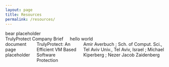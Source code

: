 ```yaml
---
layout: page
title: Resources
permalink: /resources/
---
```


<div class="row">
	<div class="large-4 columns">
		bear placeholder
	</div>
	<div class="large-6 columns">
		<div class="row">
			TrulyProtect Company Brief
		</div>
		<div class="row">
			hello world		
		</div>
	</div>
</div>
<div class="row">
	<div class="small-12 medium-12 large-4 columns">
		<div>
			document page placeholder
		</div>
		<div class="row">
			TrulyProtect: An Efficient VM Based Software Protection
		</div>
		<div class="row">
			Amir Averbuch ; Sch. of Comput. Sci., Tel Aviv Univ., Tel Aviv, Israel ; Michael Kiperberg ; Nezer Jacob Zaidenberg
		</div>
	</div>
</div>
